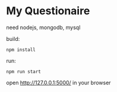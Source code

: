 # My Questionaire

need nodejs, mongodb, mysql

build: 
```
npm install
```

run:
```
npm run start
```

open http://127.0.0.1:5000/ in your browser